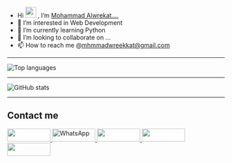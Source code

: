 - Hi <img src="https://raw.githubusercontent.com/aemmadi/aemmadi/master/wave.gif" height=25px /> , I’m [Mohammad Alwrekat....](https://agitated-poincare-7eb6b0.netlify.app)
- 👀 I’m interested in Web Development
- 🌱 I’m currently learning Python 
- 💞️ I’m looking to collaborate on ...
- 📫 How to reach me @mhmmadwreekkat@gmail.com

---
![Top languages](https://github-readme-stats.vercel.app/api/top-langs/?username=mhmadwrekat&theme=outrun)

---
![GitHub stats](https://github-readme-stats.vercel.app/api?username=mhmadwrekat&show_icons=true&theme=outrun)

---
## Contact me
<a href="https://twitter.com/wrekatmhmad">
<img src="https://img.shields.io/badge/Twitter-1DA1F2?style=for-the-badge&logo=twitter&logoColor=white"width=100px height=30px />
</a>
<a href="https://wa.me/+962798596928" target='_balnk'>
<img alt="WhatsApp" src="https://img.shields.io/badge/WhatsApp-3E7C17?style=for-the-badge&logo=WhatsApp&logoColor=white"width=100px height=30px />
</a>
<a href="https://www.facebook.com/profile.php?id=100010107875359">
<img src="https://img.shields.io/badge/Facebook-1877F2?style=for-the-badge&logo=facebook&logoColor=white"width=100px height=30px />
</a>
<a href="https://www.instagram.com/mhmadwrekatt?r=nametag">
<img src="https://img.shields.io/badge/Instagram-E4405F?style=for-the-badge&logo=instagram&logoColor=white"width=100px height=30px/>
</a>
<a href="https://www.linkedin.com/in/mohammad-alwrekat">
<img src="https://img.shields.io/badge/LinkedIn-0077B5?style=for-the-badge&logo=linkedin&logoColor=white"width=100px height=30px />



<!---
mhmadwrekat/mhmadwrekat is a ✨ special ✨ repository because its `README.md` (this file) appears on your GitHub profile.
You can click the Preview link to take a look at your changes.
--->

